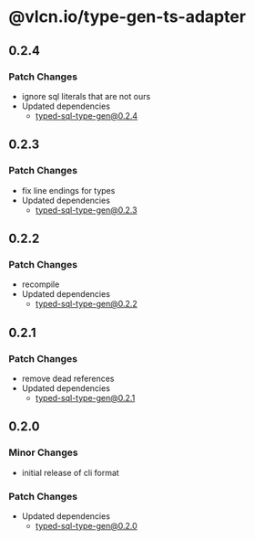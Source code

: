 # @vlcn.io/type-gen-ts-adapter

## 0.2.4

### Patch Changes

- ignore sql literals that are not ours
- Updated dependencies
  - typed-sql-type-gen@0.2.4

## 0.2.3

### Patch Changes

- fix line endings for types
- Updated dependencies
  - typed-sql-type-gen@0.2.3

## 0.2.2

### Patch Changes

- recompile
- Updated dependencies
  - typed-sql-type-gen@0.2.2

## 0.2.1

### Patch Changes

- remove dead references
- Updated dependencies
  - typed-sql-type-gen@0.2.1

## 0.2.0

### Minor Changes

- initial release of cli format

### Patch Changes

- Updated dependencies
  - typed-sql-type-gen@0.2.0
